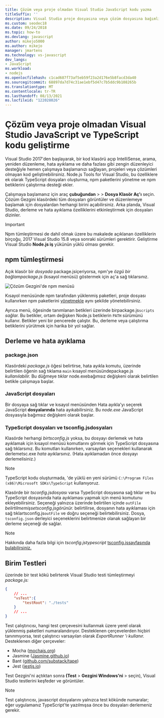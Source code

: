 ```yaml
---
title: Çözüm veya proje olmadan Visual Studio JavaScript kodu yazma
titleSuffix: ''
description: Visual Studio proje dosyasına veya çözüm dosyasına bağımlılık olmadan kod oluşturma desteği sağlar
ms.custom: seodec18
ms.date: 09/24/2018
ms.topic: how-to
ms.devlang: javascript
author: mikejo5000
ms.author: mikejo
manager: jmartens
ms.technology: vs-javascript
dev_langs:
- JavaScript
ms.workload:
- nodejs
ms.openlocfilehash: c1cad687f73af5eb59f23a2d176e5b8facd3da40
ms.sourcegitcommit: 68897da7d74c31ae1ebf5d47c7b5ddc9b108265b
ms.translationtype: MT
ms.contentlocale: tr-TR
ms.lasthandoff: 08/13/2021
ms.locfileid: "122028026"
---
```

# <a name="develop-javascript-and-typescript-code-in-visual-studio-without-solutions-or-projects"></a>Çözüm veya proje olmadan Visual Studio JavaScript ve TypeScript kodu geliştirme

Visual Studio 2017'den başlayarak, [](../ide/develop-code-in-visual-studio-without-projects-or-solutions.md)bir kod klasörü açıp IntelliSense, arama, yeniden düzenleme, hata ayıklama ve daha fazlası gibi zengin düzenleyici desteğiyle hemen çalışmaya başlamanızı sağlayan, projeleri veya çözümleri olmayan kod geliştirebilirsiniz. Node.js Tools for Visual Studio, bu özelliklere ek olarak TypeScript dosyaları oluşturma, npm paketlerini yönetme ve npm betiklerini çalıştırma desteği ekler.

Çalışmaya başlamanız için araç **çubuğundan**  >    >  **Dosya Klasör Aç'ı** seçin. Çözüm Gezgini klasördeki tüm dosyaları görüntüler ve düzenlemeye başlamak için dosyalardan herhangi birini açabilirsiniz. Arka planda, Visual Studio, derleme ve hata ayıklama özelliklerini etkinleştirmek için dosyaları dizinler.

> [!IMPORTANT]
> Npm tümleştirmesi de dahil olmak üzere bu makalede açıklanan özelliklerin birçoğu, 2017 Visual Studio 15.8 veya sonraki sürümleri gerektirir. Geliştirme Visual Studio **Node.js iş** yükünün yüklü olması gerekir.

## <a name="npm-integration"></a>npm tümleştirmesi

Açık klasör bir *dosyada* package.jsiçeriyorsa, npm'ye *özgü bir bağlampackage.js* (kısayol menüsü) göstermek için aç'a sağ tıklarsınız.

![Çözüm Gezgini'de npm menüsü](../javascript/media/solution-explorer-npm-ctx.png)

Kısayol menüsünde npm tarafından yüklenmiş paketleri, proje dosyası kullanırken npm paketlerini [yönetmekle](npm-package-management.md) aynı şekilde yönetebilirsiniz.

Ayrıca menü, öğesinde tanımlanan betikleri üzerinde birpackage.js`scripts` *sağlar.* Bu betikler, ortam değişken Node.js betiklerin `PATH` sürümünü kullanır. Betikler yeni bir pencerede çalıştır. Bu, derleme veya çalıştırma betiklerini yürütmek için harika bir yol sağlar.

## <a name="build-and-debug"></a>Derleme ve hata ayıklama

### <a name="packagejson"></a>package.json
Klasördeki *package.js* öğesi belirtirse, hata ayıkla komutu, üzerinde belirtilen öğenin sağ tıklama `main` kısayol menüsündepackage.js *kullanılabilir.* 
Bu düğmeye *tıklar* node.exebağımsız değişkeni olarak belirtilen betikle çalışmaya başlar.

### <a name="javascript-files"></a>JavaScript dosyaları
Bir dosyaya sağ tıklar ve kısayol menüsünden Hata ayıkla'yı seçerek JavaScript **dosyalarında** hata ayıkabilirsiniz. Bu *node.exe* JavaScript dosyasıyla bağımsız değişkeni olarak başlar.

### <a name="typescript-files-and-tsconfigjson"></a>TypeScript dosyaları ve tsconfig.jsdosyaları
Klasörde herhangi *birtsconfig.js* yoksa, bu dosyayı derlemek ve hata ayıklamak için kısayol menüsü komutlarını görmek için TypeScript dosyasına sağ tıklarsınız. Bu komutları kullanırken, varsayılan seçenekleri kullanarak derlemetsc.exe *hata* ayıklarsınız. (Hata ayıklamadan önce dosyayı derlemelisiniz.)

> [!NOTE]
> TypeScript kodu oluşturmada, 'de yüklü en yeni sürümü `C:\Program Files (x86)\Microsoft SDKs\TypeScript` kullanıyoruz.

Klasörde bir *tsconfig.jsdosyası* varsa TypeScript dosyasına sağ tıklar ve bu TypeScript dosyasında hata ayıklaması yapmak için menü komutunu ekleyebilirsiniz. Seçeneği yalnızca üzerinde belirtilen içinde `outFile` *belirtilmemişsetsconfig.jsgörünür.* belirtilirse, dosyanın hata ayıklaması için sağ tıklartsconfig.js`outFile` ve doğru seçeneği belirtebilirsiniz.  Dosya, `tsconfig.json` derleyici seçeneklerini belirtmenize olanak sağlayan bir derleme seçeneği de sağlar.

> [!NOTE]
> Hakkında daha fazla bilgi için *tsconfig.jstypescript* [tsconfig.jssayfasında bulabilirsiniz.](https://www.typescriptlang.org/docs/handbook/tsconfig-json.html)

## <a name="unit-tests"></a>Birim Testleri
üzerinde bir test kökü belirterek Visual Studio testi tümleştirmeyi *package.js:*

```json
{
    // ...
    "vsTest":{
        "testRoot": "./tests"
    }
    // ...
}
```

Test çalıştırıcısı, hangi test çerçevesini kullanmak üzere yerel olarak yüklenmiş paketleri numaralandırıyor.
Desteklenen çerçevelerden hiçbiri tanınmıyorsa, test çalıştırıcı varsayılan olarak *ExportRunner 'ı kullanır.* Desteklenen diğer çerçeveler:
* Mocha ([mochajs.org](https://mochajs.org/))
* Jasmine ([Jasmine.github.io](https://jasmine.github.io/))
* Bant ([github.com/substack/tape](https://github.com/substack/tape))
* Jest ([jestjs.io](https://jestjs.io/))

Test Gezgini'ni açtıktan sonra **(Test**  >  **Gezgini Windows'ni**  >  seçin), Visual Studio testlerini keşfeder ve görüntüler.

> [!NOTE]
> Test çalıştırıcısı, javascript dosyalarını yalnızca test kökünde numaralar; eğer uygulamanız TypeScript'te yazılmışsa önce bu dosyaları derlemeniz gerekir.
